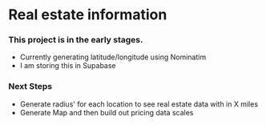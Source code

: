 # Real estate information

### This project is in the early stages.

- Currently generating latitude/longitude using Nominatim
- I am storing this in Supabase

### Next Steps

- Generate radius' for each location to see real estate data with in X miles
- Generate Map and then build out pricing data scales